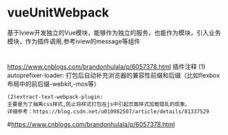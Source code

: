 # vueUnitWebpack
基于Iview开发独立的Vue模块，能够作为独立的服务，也能作为模块，引入业务模块，作为插件调用,参考iview的message等组件
#
https://www.cnblogs.com/brandonhulala/p/6057378.html
  插件注释
    (1) autoprefixer-loader: 打包后自动补充浏览器的兼容性前缀和后缀（比如flexbox布局中的前后缀-webkit,-mos等）
    
    (2)extract-text-webpack-plugin:
    主要是为了抽离css样式,防止将样式打包在js中引起页面样式加载错乱的现象。
    详细参考：https://blog.csdn.net/u010982507/article/details/81337529

#https://www.cnblogs.com/brandonhulala/p/6057378.html
